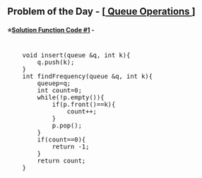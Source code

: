## Problem of the Day - [<a href="https://practice.geeksforgeeks.org/problems/queue-operations/1"> Queue Operations </a>]


#### ⭐<ins>Solution Function Code #1</ins> -
<pre>

    void insert(queue<int> &q, int k){
        q.push(k);
    }
    int findFrequency(queue<int> &q, int k){
        queue<int>p=q;
        int count=0;
        while(!p.empty()){
            if(p.front()==k){
                count++;
            }
            p.pop();
        }
        if(count==0){
            return -1;
        }
        return count;
    }
</pre>
